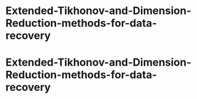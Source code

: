 # Extended-Tikhonov-and-Dimension-Reduction-methods-for-data-recovery
# Extended-Tikhonov-and-Dimension-Reduction-methods-for-data-recovery
